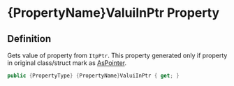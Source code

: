 # {PropertyName}ValuiInPtr Property

## Definition
Gets value of property from `ItpPtr`. This property generated only if property in original class/struct mark as [AsPointer](https://github.com/SoftStoneDevelop/StackMemoryCollections.Attributes/blob/main/Documentation/AsPointer.md).

```C#
public {PropertyType} {PropertyName}ValuiInPtr { get; }
```

